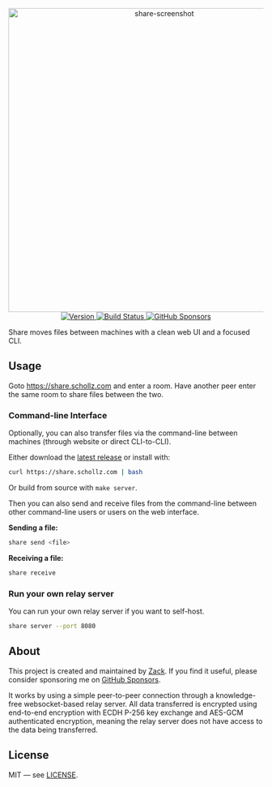 
<p align="center">
  <a href="https://www.youtube.com/watch?v=zViMACW6VbQ">
    <img width="600" alt="share-screenshot" src="https://github.com/user-attachments/assets/9f10996c-0c61-4f40-887c-0e7831fdd9cc" />
  </a>
  <br>
  <a href="https://github.com/schollz/share/releases/latest">
    <img src="https://img.shields.io/github/v/release/schollz/share" alt="Version">
  </a>
  <a href="https://github.com/schollz/share/actions/workflows/build.yml">
    <img src="https://github.com/schollz/share/actions/workflows/build.yml/badge.svg" alt="Build Status">
  </a>
  <a href="https://github.com/sponsors/schollz">
    <img src="https://img.shields.io/github/sponsors/schollz" alt="GitHub Sponsors">
  </a>
</p>

Share moves files between machines with a clean web UI and a focused CLI.


## Usage

Goto https://share.schollz.com and enter a room. Have another peer enter the same room to share files between the two.

### Command-line Interface

Optionally, you can also transfer files via the command-line between machines (through website or direct CLI-to-CLI).

Either download the [latest release](https://github.com/schollz/share/releases/latest) or install with:

```bash
curl https://share.schollz.com | bash
```

Or build from source with `make server`.

Then you can also send and receive files from the command-line between other command-line users or users on the web interface.

**Sending a file:**

```bash
share send <file>
```

**Receiving a file:**

```bash 
share receive
```

### Run your own relay server

You can run your own relay server if you want to self-host.

```bash
share server --port 8080
```


## About

This project is created and maintained by [Zack](https://schollz.com). If you find it useful, please consider sponsoring me on [GitHub Sponsors](https://github.com/sponsors/schollz).

It works by using a simple peer-to-peer connection through a knowledge-free websocket-based relay server. All data transferred is encrypted using end-to-end encryption with ECDH P-256 key exchange and AES-GCM authenticated encryption, meaning the relay server does not have access to the data being transferred.

## License

MIT — see [LICENSE](LICENSE).
